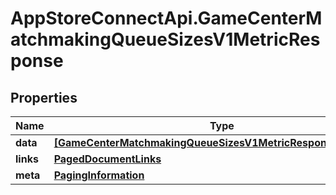 # AppStoreConnectApi.GameCenterMatchmakingQueueSizesV1MetricResponse

## Properties

Name | Type | Description | Notes
------------ | ------------- | ------------- | -------------
**data** | [**[GameCenterMatchmakingQueueSizesV1MetricResponseDataInner]**](GameCenterMatchmakingQueueSizesV1MetricResponseDataInner.md) |  | 
**links** | [**PagedDocumentLinks**](PagedDocumentLinks.md) |  | 
**meta** | [**PagingInformation**](PagingInformation.md) |  | [optional] 


